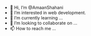 - 👋 Hi, I’m @AmaanShahani
- 👀 I’m interested in web development.
- 🌱 I’m currently learning ...
- 💞️ I’m looking to collaborate on ...
- 📫 How to reach me ...

<!---
AmaanShahani/AmaanShahani is a ✨ special ✨ repository because its `README.md` (this file) appears on your GitHub profile.
You can click the Preview link to take a look at your changes.
--->
